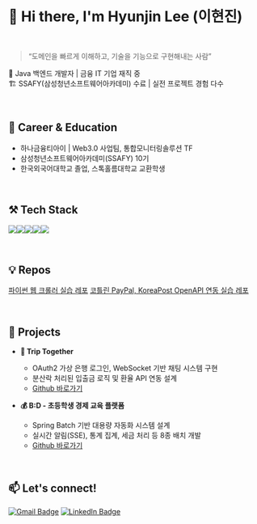# 👋 Hi there, I'm Hyunjin Lee (이현진)

<br>

> “도메인을 빠르게 이해하고, 기술을 기능으로 구현해내는 사람”

🚀 Java 백엔드 개발자 | 금융 IT 기업 재직 중  
🏗 SSAFY(삼성청년소프트웨어아카데미) 수료 | 실전 프로젝트 경험 다수

<br>

## 💼 Career & Education
- 하나금융티아이 | Web3.0 사업팀, 통합모니터링솔루션 TF
- 삼성청년소프트웨어아카데미(SSAFY) 10기
- 한국외국어대학교 졸업, 스톡홀름대학교 교환학생

<br>

## ⚒️ Tech Stack
<img src="https://img.shields.io/badge/Python 3.12-3776AB?style=for-the-badge&logo=python&logoColor=white"><img src="https://img.shields.io/badge/Requests-506365?style=for-the-badge&logo=Requests&logoColor=white"><img src="https://img.shields.io/badge/BeautifulSoup4-EF3F56?style=for-the-badge&logo=BeautifulSoup4&logoColor=white"><img src="https://img.shields.io/badge/Apache Kafka-231F20?style=for-the-badge&logo=apachekafka&logoColor=white"><img src="https://img.shields.io/badge/docker-2496ED?style=for-the-badge&logo=docker&logoColor=white">

<br>

## 💡 Repos
[파이썬 웹 크롤러 실습 레포](https://github.com/hgene2452/web_crawler_study/tree/main)
[코틀린 PayPal, KoreaPost OpenAPI 연동 실습 레포](https://github.com/hgene2452/paypal_krpost)

<br>

## 📌 Projects
- **🧳 Trip Together**
    - OAuth2 가상 은행 로그인, WebSocket 기반 채팅 시스템 구현
    - 분산락 처리된 입출금 로직 및 환율 API 연동 설계
    - [Github 바로가기](https://github.com/SSAFY-A309/Trip-Together?tab=readme-ov-file)

- **💰 B:D - 초등학생 경제 교육 플랫폼**
    - Spring Batch 기반 대용량 자동화 시스템 설계
    - 실시간 알림(SSE), 통계 집계, 세금 처리 등 8종 배치 개발
    - [Github 바로가기](https://github.com/MJBae327/B-D?tab=readme-ov-file)

<br>

## 📫 Let's connect!
[![Gmail Badge](https://img.shields.io/badge/-your_email_here@gmail.com-c14438?style=flat&logo=Gmail&logoColor=white)](mailto:hgene0929@gmail.com)
[![LinkedIn Badge](https://img.shields.io/badge/-LinkedIn_Profile-blue?style=flat&logo=Linkedin&logoColor=white)](https://www.linkedin.com/in/hyeonjin-lee-775027262/)

